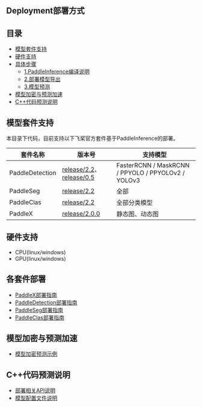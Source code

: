 ## Deployment部署方式

## 目录
- [模型套件支持](#模型套件支持)
- [硬件支持](#硬件支持)
- [具体步骤](#具体步骤)
  - [1.PaddleInference编译说明](#1PaddleInference编译说明)
  - [2.部署模型导出](#2部署模型导出)
  - [3.模型预测](#3模型预测)
- [模型加密与预测加速](#模型加密与预测加速)
- [C++代码预测说明](#1)


## 模型套件支持
本目录下代码，目前支持以下飞桨官方套件基于PaddleInference的部署。

| 套件名称 | 版本号   | 支持模型 | 
| -------- | -------- | ------- |
| PaddleDetection  | [release/2.2](https://github.com/PaddlePaddle/PaddleDetection/tree/release/2.2)、[release/0.5](https://github.com/PaddlePaddle/PaddleDetection/tree/release/0.5) |  FasterRCNN / MaskRCNN / PPYOLO / PPYOLOv2 / YOLOv3   |  
| PaddleSeg        | [release/2.2](https://github.com/PaddlePaddle/PaddleSeg/tree/release/2.2)       |  全部  |
| PaddleClas       | [release/2.2](https://github.com/PaddlePaddle/PaddleClas/tree/release/2.2)      |  全部分类模型  |
| PaddleX          | [release/2.0.0](https://github.com/PaddlePaddle/PaddleX)                        |  静态图、动态图   |

## 硬件支持
- CPU(linux/windows)
- GPU(linux/windows)

## 各套件部署

- [PaddleX部署指南](./models/paddlex.md)
- [PaddleDetection部署指南](./models/paddledetection.md)
- [PaddleSeg部署指南](./models/paddleseg.md)
- [PaddleClas部署指南](./models/paddleclas.md)

## 模型加密与预测加速

- [模型加密预测示例](./docs/demo/decrypt_infer.md)

## <h2 id="1">C++代码预测说明</h2>


- [部署相关API说明](./apis/model.md)
- [模型配置文件说明](./apis/yaml.md)
